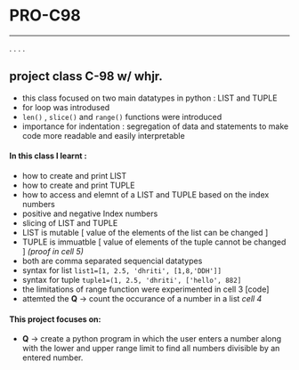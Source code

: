 # PRO-C98
---
. . . . 

## project class C-98 w/ whjr.
- this class focused on two main datatypes in python : LIST and TUPLE
- for loop was introdused
- `len()` , `slice()` and `range()` functions were introduced
- importance for indentation : segregation of data and statements to make code more readable and easily interpretable

#### In this class I learnt : 
- how to create and print LIST
- how to create and print TUPLE
- how to access and elemnt of a LIST and TUPLE based on the index numbers
- positive and negative Index numbers
- slicing of LIST and TUPLE
- LIST is mutable [ value of the elements of the list can be changed ] 
- TUPLE is immuatble [ value of elements of the tuple cannot be changed ] *(proof in cell 5)*
- both are comma separated sequencial datatypes
- syntax for list `list1=[1, 2.5, 'dhriti', [1,8,'DDH']]`
- syntax for tuple `tuple1=(1, 2.5, 'dhriti', ['hello', 882]`
- the limitations of range function were experimented in cell 3 [code]
- attemted the **Q** -> count the occurance of a number in a list *cell 4*

#### This project focuses on:
- **Q** -> create a python program in which the user enters a number along with the lower and upper range limit to find all numbers divisible by an entered number.
